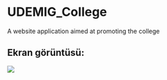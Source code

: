 <h1>UDEMIG_College</h1>

A website application aimed at promoting the college

<h2>Ekran görüntüsü:</h2>

![](Screen_UDEMIG_College.gif)
